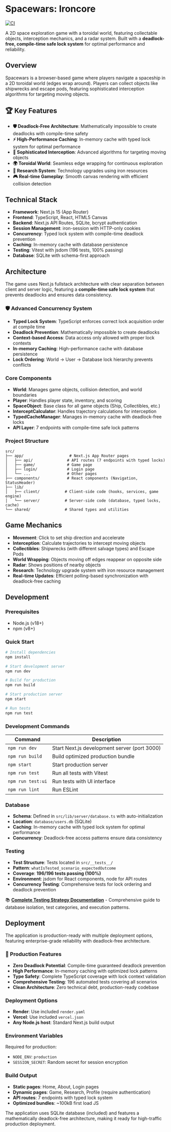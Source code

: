 # Spacewars: Ironcore

[![CI](https://github.com/MarkDrei/Spacewars3/actions/workflows/ci.yml/badge.svg)](https://github.com/MarkDrei/Spacewars3/actions/workflows/ci.yml)

A 2D space exploration game with a toroidal world, featuring collectable objects, interception mechanics, and a radar system. Built with a **deadlock-free, compile-time safe lock system** for optimal performance and reliability.

## Overview

Spacewars is a browser-based game where players navigate a spaceship in a 2D toroidal world (edges wrap around). Players can collect objects like shipwrecks and escape pods, featuring sophisticated interception algorithms for targeting moving objects.

## 🏆 Key Features

- **🛡️ Deadlock-Free Architecture**: Mathematically impossible to create deadlocks with compile-time safety
- **⚡ High-Performance Caching**: In-memory cache with typed lock system for optimal performance
- **🎯 Sophisticated Interception**: Advanced algorithms for targeting moving objects
- **🌍 Toroidal World**: Seamless edge wrapping for continuous exploration
- **🔬 Research System**: Technology upgrades using iron resources
- **🎮 Real-time Gameplay**: Smooth canvas rendering with efficient collision detection

## Technical Stack

- **Framework**: Next.js 15 (App Router)
- **Frontend**: TypeScript, React, HTML5 Canvas
- **Backend**: Next.js API Routes, SQLite, bcrypt authentication
- **Session Management**: iron-session with HTTP-only cookies
- **Concurrency**: Typed lock system with compile-time deadlock prevention
- **Caching**: In-memory cache with database persistence
- **Testing**: Vitest with jsdom (196 tests, 100% passing)
- **Database**: SQLite with schema-first approach

## Architecture

The game uses Next.js fullstack architecture with clear separation between client and server logic, featuring a **compile-time safe lock system** that prevents deadlocks and ensures data consistency.

### 🛡️ Advanced Concurrency System

- **Typed Lock System**: TypeScript enforces correct lock acquisition order at compile time
- **Deadlock Prevention**: Mathematically impossible to create deadlocks
- **Context-based Access**: Data access only allowed with proper lock contexts
- **In-memory Caching**: High-performance cache with database persistence
- **Lock Ordering**: World → User → Database lock hierarchy prevents conflicts

### Core Components

- **World**: Manages game objects, collision detection, and world boundaries
- **Player**: Handles player state, inventory, and scoring  
- **SpaceObject**: Base class for all game objects (Ship, Collectibles, etc.)
- **InterceptCalculator**: Handles trajectory calculations for interception
- **TypedCacheManager**: Manages in-memory cache with deadlock-free locks
- **API Layer**: 7 endpoints with compile-time safe lock patterns

### Project Structure

```
src/
├── app/                    # Next.js App Router pages
│   ├── api/               # API routes (7 endpoints with typed locks)
│   ├── game/              # Game page
│   ├── login/             # Login page
│   └── ...                # Other pages
├── components/            # React components (Navigation, StatusHeader)
├── lib/
│   ├── client/           # Client-side code (hooks, services, game engine)
│   └── server/           # Server-side code (database, typed locks, cache)
└── shared/               # Shared types and utilities
```

## Game Mechanics

- **Movement**: Click to set ship direction and accelerate
- **Interception**: Calculate trajectories to intercept moving objects
- **Collectibles**: Shipwrecks (with different salvage types) and Escape Pods
- **World Wrapping**: Objects moving off edges reappear on opposite side
- **Radar**: Shows positions of nearby objects
- **Research**: Technology upgrade system with iron resource management
- **Real-time Updates**: Efficient polling-based synchronization with deadlock-free caching

## Development

### Prerequisites

- Node.js (v18+)
- npm (v8+)

### Quick Start

```bash
# Install dependencies
npm install

# Start development server
npm run dev

# Build for production
npm run build

# Start production server
npm start

# Run tests
npm run test
```

### Development Commands

| Command | Description |
|---------|-------------|
| `npm run dev` | Start Next.js development server (port 3000) |
| `npm run build` | Build optimized production bundle |
| `npm start` | Start production server |
| `npm run test` | Run all tests with Vitest |
| `npm run test:ui` | Run tests with UI interface |
| `npm run lint` | Run ESLint |

### Database

- **Schema**: Defined in `src/lib/server/database.ts` with auto-initialization
- **Location**: `database/users.db` (SQLite)
- **Caching**: In-memory cache with typed lock system for optimal performance
- **Concurrency**: Deadlock-free access patterns ensure data consistency

### Testing

- **Test Structure**: Tests located in `src/__tests__/`
- **Pattern**: `whatIsTested_scenario_expectedOutcome`
- **Coverage**: **196/196 tests passing (100%)**
- **Environment**: jsdom for React components, node for API routes
- **Concurrency Testing**: Comprehensive tests for lock ordering and deadlock prevention

📚 **[Complete Testing Strategy Documentation](doc/testing.md)** - Comprehensive guide to database isolation, test categories, and execution patterns.

## Deployment

The application is production-ready with multiple deployment options, featuring enterprise-grade reliability with deadlock-free architecture.

### 🚀 Production Features

- **Zero Deadlock Potential**: Compile-time guaranteed deadlock prevention
- **High Performance**: In-memory caching with optimized lock patterns
- **Type Safety**: Complete TypeScript coverage with lock context validation
- **Comprehensive Testing**: 196 automated tests covering all scenarios
- **Clean Architecture**: Zero technical debt, production-ready codebase

### Deployment Options

- **Render**: Use included `render.yaml`
- **Vercel**: Use included `vercel.json` 
- **Any Node.js host**: Standard Next.js build output

### Environment Variables

Required for production:

- `NODE_ENV`: `production`
- `SESSION_SECRET`: Random secret for session encryption

### Build Output

- **Static pages**: Home, About, Login pages
- **Dynamic pages**: Game, Research, Profile (require authentication)
- **API routes**: 7 endpoints with typed lock system
- **Optimized bundles**: ~100kB first load JS

The application uses SQLite database (included) and features a mathematically deadlock-free architecture, making it ready for high-traffic production deployment.

